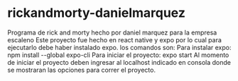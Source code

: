 # rickandmorty-danielmarquez
Programa de rick and morty hecho por daniel marquez para la empresa escaleno
Este proyecto fue hecho en react native y expo por lo cual para ejecutarlo debe haber instalado expo.
los comandos son:
Para instalar expo:
npm install --global expo-cli 
Para iniciar el proyecto:
expo start 
Al momento de iniciar el proyecto deben ingresar al localhost indicado en consola
donde se mostraran las opciones para correr el proyecto.
